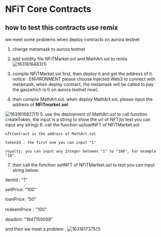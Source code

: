 # NFiT Core Contracts

## how to test this contracts use remix

we meet some problems when deploy contracts on aurora testnet

1. change metamask to aurora testnet
2. add solidity file NFiTMarket.sol and MathArt.sol to remix 
![1631616483(1)](https://user-images.githubusercontent.com/25214732/133244383-8146e928-b5a7-4bd6-bf3d-64014ae1f1de.png)

3. compile NFiTMarket.sol first, then deploy it and get the address of it.
    notice : ENVIRONMENT please choose Injected Web3 to connect with metamask.
    when deploy contract, the metamask will be called to pay the gas(which is 0 on aurora testnet now).
    
    
4. then compile MathArt.sol, when deploy MathArt.sol, please input the address of **NFiTmarket.sol**.

![1631616827(1)](https://user-images.githubusercontent.com/25214732/133245118-cb14c777-3108-4c8d-a560-4b63fd5aea06.png)
5. use the deployment of MathArt.sol to call function createToken, the input is a string to show the url of NFT(to test you can input any string) 
6. call the function uploadNFT of NFiTMarket.sol 


    nftContract is the address of MathArt.sol 
    
    tokenId : the first one you can input "1"

    royalty: you can input any Integer between "1" to "100", for example "10".

7. then call the function sellNFT of NFiTMartket.sol
 to test you can input string below:
 
 
 itemId : "1"
 
 sellPrice: "100"
 
 loanPrice: "50"
 
 redeemPrice："100"
 
 deadlint: "1947150058"  
 
 and then we meet a problem : 
 ![1631617375(1)](https://user-images.githubusercontent.com/25214732/133246315-acd3c57f-87f7-40cd-b677-1f2d89f52fb1.png)

 
